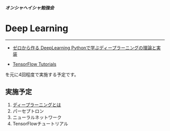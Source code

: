 ##### オンシャヘイシャ勉強会
# Deep Learning

---
+ [ゼロから作る DeepLearning Pythonで学ぶディープラーニングの理論と実装](https://www.oreilly.co.jp/books/9784873117584/)

+ [TensorFlow Tutorials](https://www.tensorflow.org/versions/r0.11/tutorials/mnist/beginners/index.html)

を元に4回程度で実施する予定です。

## 実施予定
1. [ディープラーニングとは](1.md)
2. パーセプトロン
3. ニューラルネットワーク
4. TensorFlowチュートリアル